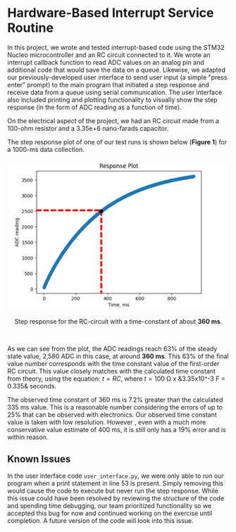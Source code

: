 # Hardware-Based Interrupt Service Routine
 
 In this project, we wrote and tested interrupt-based code using the STM32 Nucleo microcontroller and an RC circuit connected to it. We wrote an interrupt callback function to read ADC values on an analog pin and additional code that would save the data on a queue. Likewise, we adapted our previously-developed user interface to send user input (a simple "press enter" prompt) to the main program that initiated a step response and receive data from a queue using serial communication. The user interface also included printing and plotting functionality to visually show the step response (in the form of ADC reading as a function of time).
 
 On the electrical aspect of the project, we had an RC circuit made from a 100-ohm resistor and a 3.35e+6 nano-farads capacitor.
 
 The step response plot of one of our test runs is shown below (**Figure 1**) for a 1000-ms data collection.

 <p align="center">
    <img src="https://github.com/jdlu97/Hardware-based-ISR/blob/main/img/step_response.jpg?raw=true" alt="Step response of RC circuit"/>
 </p>
 
 <p align="center">Step response for the RC-circuit with a time-constant of about <b>360 ms</b>.</p><br/>
 
 As we can see from the plot, the ADC readings reach 63% of the steady state value, 2,580 ADC in this case, at around **360 ms**. 
 This 63% of the final value number corresponds with the time constant value of the first-order RC circuit. This value closely matches with the calculated time constant from theory, using the equation: $t=RC$, where $t = 100$ &Omega; x &3.35x10^-3 F = 0.335& seconds.
 
 The observed time constant of 360 ms is 7.2% greater than the calculated 335 ms value. This is a reasonable number considering the errors of up to 25% that can be observed with electronics. Our observed time constant value is taken with low resolution. However , even with a much more conservative value estimate of 400 ms, it is still only has a 19% error and is within reason. 
 
 ## Known Issues
 
 In the user interface code `user_interface.py`, we were only able to run our program when a print statement in line 53 is present. Simply removing this would cause the code to execute but never run the step response. While this issue could have been resolved by reviewing the structure of the code and spending time debugging, our team prioritized functionality so we accepted this bug for now and continued working on the exercise until completion. A future version of the code will look into this issue.